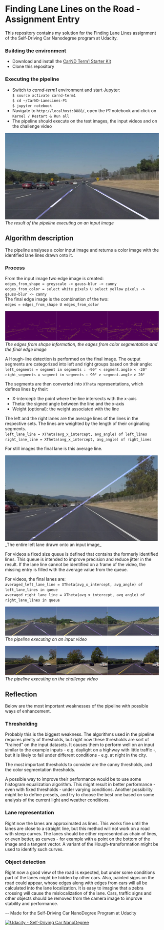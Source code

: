 # Finding Lane Lines on the Road - Assignment Entry

This repository contains my solution for the Finding Lane Lines assignment of the Self-Driving Car Nanodegree program at Udacity.

### Building the environment
- Download and install the [CarND Term1 Starter Kit](https://github.com/udacity/CarND-Term1-Starter-Kit)
- Clone this repository

### Executing the pipeline

- Switch to _carnd-term1_ environment and start Jupyter:  
  `$ source activate carnd-term1`  
  `$ cd ~/CarND-LaneLines-P1`  
  `$ jupyter notebook`  
- Navigate to `http://localhost:8888/`, open the _P1_ notebook and click on `Kernel / Restart & Run all`
- The pipeline should execute on the test images, the input videos and on the challenge video

![An example output][cover_image]
_The result of the pipeline executing on an input image_

## Algorithm description

The pipeline analyses a color input image and returns a color image with the identified lane lines drawn onto it.
### Process
From the input image two edge image is created:  
`edges_from_shape = greyscale -> gauss-blur -> canny`  
`edges_from_color = select white pixels U select yellow pixels -> gauss-blur -> canny`  
The final edge image is the combination of the two:  
`edges = edges_from_shape U edges_from_color`  

![Process of finding edges][edges]
_The edges from shape information, the edges from color segmentation and the final edge image_

A Hough-line detection is performed on the final image. The output segments are categorized into left and right groups based on their angle:  
`left_segments = segment in segments : -90° < segment.angle < -20°`  
`right_segments = segment in segments : 90° > segment.angle > 20°`  

The segments are then converted into `XTheta` representations, which defines lines by their:
- X-intercept: the point where the line intersects with the x-axis
- Theta: the signed angle between the line and the x-axis
- Weight (optional): the weight associated with the line

The left and the right lanes are the average lines of the lines in the respective sets. The lines are weighted by the length of their originating segments.  
`left_lane_line = XTheta(avg_x_intercept, avg_angle) of left_lines`  
`right_lane_line = XTheta(avg_x_intercept, avg_angle) of right_lines`  

For still images the final lane is this average line. 

<img src="./documentation/full_left_lane_drawn.png" width="500" alt="An image with the entire left lane line" />
_The entire left lane drawn onto an input image_

For videos a fixed size queue is defined that contains the formerly identified lines. This queue is intended to improve precision and reduce jitter in the result. If the lane line cannot be identified on a frame of the video, the missing entry is filled with the average value from the queue. 

For videos, the final lanes are:  
`averaged_left_lane_line = XTheta(avg_x_intercept, avg_angle) of left_lane_lines in queue`  
`averaged_right_lane_line = XTheta(avg_x_intercept, avg_angle) of right_lane_lines in queue`  

![Snapshots from the output video yellow.mp4][yellow_snapshots]
_The pipeline executing on an input video_

![Snapshots from the output video extra.mp4][challenge_snapshots]
_The pipeline executing on the challenge video_

## Reflection
Below are the most important weaknesses of the pipeline with possible ways of enhancement.

### Thresholding
Probably this is the biggest weakness. The algorithms used in the pipeline requires plenty of thresholds, but right now these thresholds are sort of "trained" on the input datasets. It causes them to perform well on an input similar to the example inputs - e.g. daylight on a highway with little traffic -, but it is likely to fail under different conditions - e.g. at night in the city. 

The most important thresholds to consider are the canny thresholds, and the color segmentation thresholds. 

A possible way to improve their performance would be to use some histogram equalization algorithm. This might result in better performance - even with fixed thresholds - under varying conditions. Another possibility might be to define presets, and try to choose the best one based on some analysis of the current light and weather conditions.

### Lane representation

Right now the lanes are approximated as lines. This works fine until the lanes are close to a straight line, but this method will not work on a road with steep curves. The lanes should be either represented as chain of lines, or even better, as curves - for example with a point on the bottom of the image and a tangent vector. A variant of the Hough-transformation might be used to identify such curves.

### Object detection

Right now a good view of the road is expected, but under some conditions part of the lanes might be hidden by other cars. Also, painted signs on the road could appear, whose edges along with edges from cars will all be calculated into the lane localization. It is easy to imagine that a zebra crossing will cause the mislocalization of the lane. Cars, traffic signs and other objects should be removed from the camera image to improve stability and performance.

--
Made for the Self-Driving Car NanoDegree Program at Udacity

[![Udacity - Self-Driving Car NanoDegree](https://s3.amazonaws.com/udacity-sdc/github/shield-carnd.svg)](http://www.udacity.com/drive)


[//]: # (Image References)

[cover_image]: ./documentation/cover_image.png
[edges]: ./documentation/edge_progress.png
[left_lane]: ./documentation/full_left_lane_drawn.png
[yellow_snapshots]: ./documentation/snapshots_from_yellow.png
[challenge_snapshots]: ./documentation/snapshots_from_extra.png

